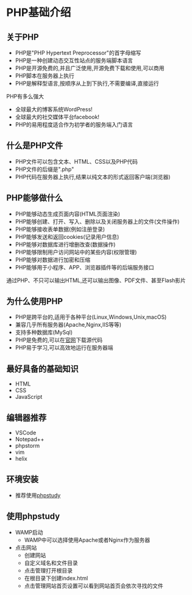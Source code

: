 # PHP基础介绍

## 关于PHP

- PHP是"PHP Hypertext Preprocessor"的首字母缩写
- PHP是一种创建动态交互性站点的服务端脚本语言
- PHP是开源免费的,并且广泛使用,开源免费下载和使用,可以商用
- PHP脚本在服务器上执行
- PHP是解释型语言,按顺序从上到下执行,不需要编译,直接运行

PHP有多么强大

- 全球最大的博客系统WordPress!
- 全球最大的社交媒体平台facebook!
- PHP的易用程度适合作为初学者的服务端入门语言

## 什么是PHP文件

- PHP文件可以包含文本、HTML、CSS以及PHP代码
- PHP文件的后缀是".php"
- PHP代码在服务器上执行,结果以纯文本的形式返回客户端(浏览器)

## PHP能够做什么

- PHP能够动态生成页面内容(HTML页面渲染)
- PHP能够创建、打开、写入、删除以及关闭服务器上的文件(文件操作)
- PHP能够接收表单数据(例如注册登录)
- PHP能够发送和返回cookies(记录用户信息)
- PHP能够对数据库进行增删改查(数据操作)
- PHP能够限制用户访问网站中的某些内容(权限管理)
- PHP能够对数据进行加密和压缩
- PHP能够用于小程序、APP、浏览器插件等的后端服务接口

通过PHP、不只可以输出HTML,还可以输出图像、PDF文件、甚至Flash影片

## 为什么使用PHP

- PHP是跨平台的,适用于各种平台(Linux,Windows,Unix,macOS)
- 兼容几乎所有服务器(Apache,Nginx,IIS等等)
- 支持多种数据库(MySql)
- PHP是免费的,可以在[官网](www.php.net)下载源代码
- PHP易于学习,可以高效地运行在服务器端

## 最好具备的基础知识

- HTML
- CSS
- JavaScript

## 编辑器推荐

- VSCode
- Notepad++
- phpstorm
- vim
- helix

## 环境安装

- 推荐使用[phpstudy](https://www.xp.cn/)

## 使用phpstudy

- WAMP启动
  - WAMP中可以选择使用Apache或者Nginx作为服务器
- 点击网站
  - 创建网站
  - 自定义域名和文件目录
  - 点击管理打开根目录
  - 在根目录下创建index.html
  - 点击管理网站首页设置可以看到网站首页会依次寻找的文件
